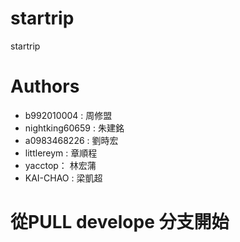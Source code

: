 # startrip
startrip


# Authors

* b992010004 : 周修盟
* nightking60659 : 朱建銘
* a0983468226 : 劉時宏
* littlereym : 章順程
* yacctop： 林宏蒲
* KAI-CHAO : 梁凱超



# 從PULL develope 分支開始
